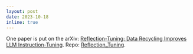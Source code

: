 ```yaml
---
layout: post
date: 2023-10-18
inline: true
---
```


One paper is put on the arXiv: [Reflection-Tuning: Data Recycling Improves LLM Instruction-Tuning](https://arxiv.org/abs/2310.11716). Repo: [Reflection_Tuning](https://github.com/tianyi-lab/Reflection_Tuning).

